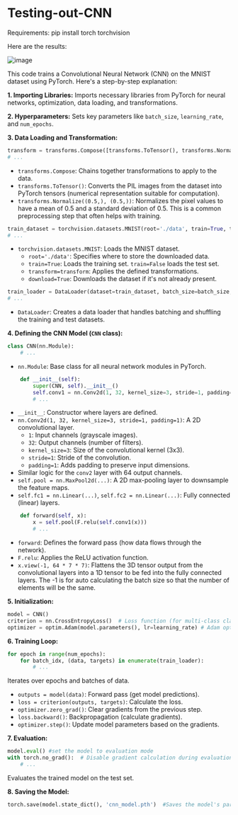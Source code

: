# Testing-out-CNN

Requirements:
pip install torch torchvision


Here are the results:

![image](https://github.com/Reyzenello/Testing-out-CNN/assets/43668563/4560beb2-fc55-441f-bb6a-f5058899e8a2)


This code trains a Convolutional Neural Network (CNN) on the MNIST dataset using PyTorch. Here's a step-by-step explanation:

**1. Importing Libraries:** Imports necessary libraries from PyTorch for neural networks, optimization, data loading, and transformations.

**2. Hyperparameters:** Sets key parameters like `batch_size`, `learning_rate`, and `num_epochs`.

**3. Data Loading and Transformation:**

```python
transform = transforms.Compose([transforms.ToTensor(), transforms.Normalize((0.5,), (0.5,))])
# ...
```
* `transforms.Compose`: Chains together transformations to apply to the data.
* `transforms.ToTensor()`: Converts the PIL images from the dataset into PyTorch tensors (numerical representation suitable for computation).
* `transforms.Normalize((0.5,), (0.5,))`: Normalizes the pixel values to have a mean of 0.5 and a standard deviation of 0.5. This is a common preprocessing step that often helps with training.

```python
train_dataset = torchvision.datasets.MNIST(root='./data', train=True, transform=transform, download=True)
# ...
```

* `torchvision.datasets.MNIST`: Loads the MNIST dataset.
    * `root='./data'`: Specifies where to store the downloaded data.
    * `train=True`: Loads the training set.  `train=False` loads the test set.
    * `transform=transform`: Applies the defined transformations.
    * `download=True`: Downloads the dataset if it's not already present.

```python
train_loader = DataLoader(dataset=train_dataset, batch_size=batch_size, shuffle=True)
# ...
```
* `DataLoader`: Creates a data loader that handles batching and shuffling the training and test datasets.


**4. Defining the CNN Model (`CNN` class):**

```python
class CNN(nn.Module):
    # ...
```
* `nn.Module`:  Base class for all neural network modules in PyTorch.

```python
    def __init__(self):
        super(CNN, self).__init__()
        self.conv1 = nn.Conv2d(1, 32, kernel_size=3, stride=1, padding=1)
        # ...
```
* `__init__`: Constructor where layers are defined.
* `nn.Conv2d(1, 32, kernel_size=3, stride=1, padding=1)`: A 2D convolutional layer.
    * `1`: Input channels (grayscale images).
    * `32`: Output channels (number of filters).
    * `kernel_size=3`: Size of the convolutional kernel (3x3).
    * `stride=1`: Stride of the convolution.
    * `padding=1`: Adds padding to preserve input dimensions.
* Similar logic for the `conv2` layer with 64 output channels.
* `self.pool = nn.MaxPool2d(...)`: A 2D max-pooling layer to downsample the feature maps.
* `self.fc1 = nn.Linear(...)`, `self.fc2 = nn.Linear(...)`: Fully connected (linear) layers.

```python
    def forward(self, x):
        x = self.pool(F.relu(self.conv1(x)))
        # ...
```

* `forward`: Defines the forward pass (how data flows through the network).
* `F.relu`: Applies the ReLU activation function.
* `x.view(-1, 64 * 7 * 7)`: Flattens the 3D tensor output from the convolutional layers into a 1D tensor to be fed into the fully connected layers. The -1 is for auto calculating the batch size so that the number of elements will be the same.


**5. Initialization:**

```python
model = CNN()
criterion = nn.CrossEntropyLoss()  # Loss function (for multi-class classification)
optimizer = optim.Adam(model.parameters(), lr=learning_rate) # Adam optimizer with specified learning rate
```

**6. Training Loop:**

```python
for epoch in range(num_epochs):
    for batch_idx, (data, targets) in enumerate(train_loader):
        # ...
```
Iterates over epochs and batches of data.

* `outputs = model(data)`: Forward pass (get model predictions).
* `loss = criterion(outputs, targets)`: Calculate the loss.
* `optimizer.zero_grad()`: Clear gradients from the previous step.
* `loss.backward()`: Backpropagation (calculate gradients).
* `optimizer.step()`: Update model parameters based on the gradients.

**7. Evaluation:**

```python
model.eval() #set the model to evaluation mode
with torch.no_grad():  # Disable gradient calculation during evaluation. It is useful for inference because it reduces memory consumption.
    # ...
```
Evaluates the trained model on the test set.

**8. Saving the Model:**

```python
torch.save(model.state_dict(), 'cnn_model.pth')  #Saves the model's parameters to a file
```
